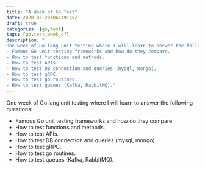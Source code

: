 ```yaml
---
title: "A Week of Go Test"
date: 2020-03-28T06:49:45Z
draft: true
categories: [go,test]
tags: [go,test,week_of]
description: "
One week of Go lang unit testing where I will learn to answer the following questions:
- Famous Go unit testing frameworks and how do they compare.
- How to test functions and methods.
- How to test APIs.
- How to test DB connection and queries (mysql, mongo).
- How to test gRPC.
- How to test go routines.
- How to test queues (Kafka, RabbitMQ)."
---
```


One week of Go lang unit testing where I will learn to answer the following questions:

- Famous Go unit testing frameworks and how do they compare.
- How to test functions and methods.
- How to test APIs.
- How to test DB connection and queries (mysql, mongo).
- How to test gRPC.
- How to test go routines.
- How to test queues (Kafka, RabbitMQ).

